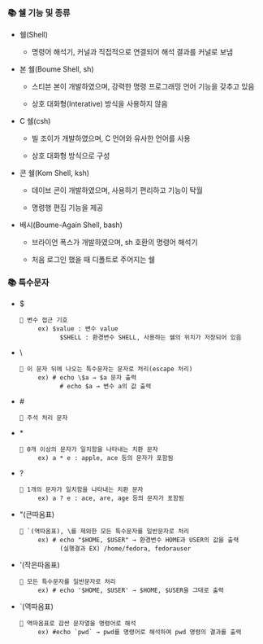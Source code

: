 ### 📚 쉘 기능 및 종류

- 쉘(Shell)

    - 명령어 해석기, 커널과 직접적으로 연결되어 해석 결과를 커널로 보냄

- 본 쉘(Boume Shell, sh)

    - 스티븐 본이 개발하였으며, 강력한 명령 프로그래밍 언어 기능을 갖추고 있음

    - 상호 대화형(Interative) 방식을 사용하지 않음

- C 쉘(csh)

    - 빌 조이가 개발하였으며, C 언어와 유사한 언어를 사용

    - 상호 대화형 방식으로 구성

- 콘 쉘(Kom Shell, ksh)

    - 데이브 콘이 개발하였으며, 사용하기 편리하고 기능이 탁월

    - 명령행 편집 기능을 제공

- 배시(Boume-Again Shell, bash)

    - 브라이언 폭스가 개발하였으며, sh 호환의 명령어 해석기

    - 처음 로그인 했을 때 디폴트로 주어지는 쉘

### 📚 특수문자

- $

      👀 변수 접근 기호
           ex) $value : 변수 value
                 $SHELL : 환경변수 SHELL, 사용하는 쉘의 위치가 저장되어 있음

- \

      👀 이 문자 뒤에 나오는 특수문자는 문자로 처리(escape 처리)
           ex) # echo \$a → $a 문자 출력
                 # echo $a → 변수 a의 값 출력

- &#35;

      👀 주석 처리 문자

- &#42;

      👀 0개 이상의 문자가 일치함을 나타내는 치환 문자
           ex) a * e : apple, ace 등의 문자가 포함됨

- ?

      👀 1개의 문자가 일치함을 나타내는 치환 문자
           ex) a ? e : ace, are, age 등의 문자가 포함됨

- "(큰따옴표)

      👀 `(역따옴표), \를 제외한 모든 특수문자를 일반문자로 처리
           ex) # echo "$HOME, $USER" → 환경변수 HOME과 USER의 값을 출력
                 (실행결과 EX) /home/fedora, fedorauser

- '(작은따옴표)

      👀 모든 특수문자를 일반문자로 처리
           ex) # echo '$HOME, $USER' → $HOME, $USER을 그대로 출력

- `(역따옴표)

      👀 역따옴표로 감싼 문자열을 명령어로 해석
           ex) #echo `pwd` → pwd를 명령어로 해석하여 pwd 명령의 결과를 출력

